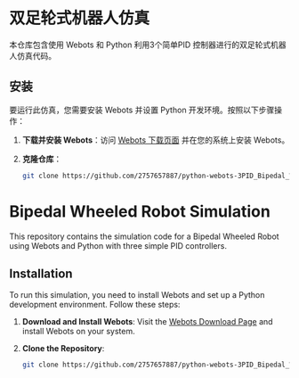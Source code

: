# 双足轮式机器人仿真

本仓库包含使用 Webots 和 Python 利用3个简单PID 控制器进行的双足轮式机器人仿真代码。

## 安装

要运行此仿真，您需要安装 Webots 并设置 Python 开发环境。按照以下步骤操作：

1. **下载并安装 Webots**：访问 [Webots 下载页面](https://cyberbotics.com/) 并在您的系统上安装 Webots。
2. **克隆仓库**：
   
   ```bash
   git clone https://github.com/2757657887/python-webots-3PID_Bipedal_Wheeled_Robot.git

# Bipedal Wheeled Robot Simulation

This repository contains the simulation code for a Bipedal Wheeled Robot using Webots and Python with three simple PID controllers.

## Installation

To run this simulation, you need to install Webots and set up a Python development environment. Follow these steps:

1. **Download and Install Webots**: Visit the [Webots Download Page](https://cyberbotics.com/) and install Webots on your system.

2. **Clone the Repository**:

   ```bash
   git clone https://github.com/2757657887/python-webots-3PID_Bipedal_Wheeled_Robot.git